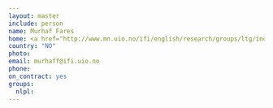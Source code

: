 ```yaml
---
layout: master
include: person
name: Murhaf Fares
home: <a href="http://www.mn.uio.no/ifi/english/research/groups/ltg/index.html">UIO, LTG</a>
country: "NO"
photo:
email: murhaff@ifi.uio.no
phone:
on_contract: yes
groups:
  nlpl:
---
```


